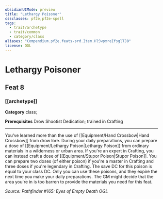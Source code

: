 ```yaml
---
obsidianUIMode: preview
title: "Lethargy Poisoner"
cssclasses: pf2e,pf2e-spell
tags:
  - trait/archetype
  - trait/common
  - category/class
aliases: "Compendium.pf2e.feats-srd.Item.HlSwpxreIfsglTJ8"
license: OGL
---
```

# Lethargy Poisoner
## Feat 8
### [[archetype]]

**Category** class; 



**Prerequisites** Drow Shootist Dedication; trained in Crafting
* * *
You've learned more than the use of [[Equipment/Hand Crossbow|Hand Crossbow]] from drow lore. During your daily preparations, you can prepare a dose of [[Equipment/Lethargy Poison|Lethargy Poison]] from ordinary materials in a wilderness or urban area. If you're an expert in Crafting, you can instead craft a dose of [[Equipment/Stupor Poison|Stupor Poison]]. You can prepare two doses (of either poison) if you're a master in Crafting and three doses if you're legendary in Crafting. The save DC for this poison is equal to your class DC. Only you can use these poisons, and they expire the next time you make your daily preparations. The GM might decide that the area you're in is too barren to provide the materials you need for this feat.

*Source: Pathfinder #165: Eyes of Empty Death*
*OGL*